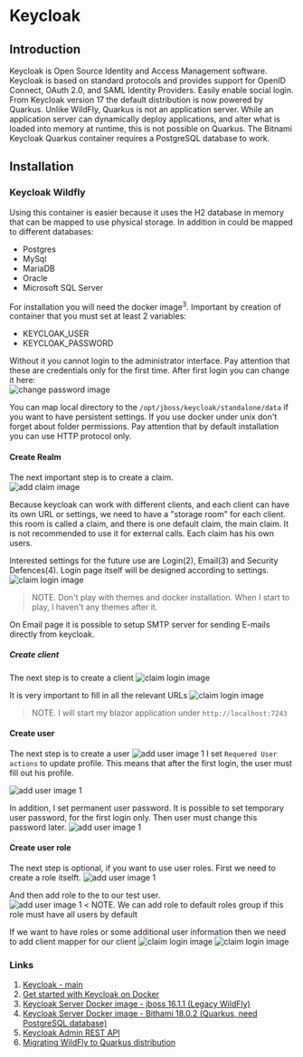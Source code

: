 # Keycloak

## Introduction
Keycloak is Open Source Identity and Access Management software. Keycloak is based on standard protocols and provides support for OpenID Connect, OAuth 2.0, and SAML Identity Providers. Easily enable social login.
From Keycloak version 17 the default distribution is now powered by Quarkus.
Unlike WildFly, Quarkus is not an application server. While an application server can dynamically deploy applications, and alter what is loaded into memory at runtime, this is not possible on Quarkus. The Bitnami Keycloak Quarkus container requires a PostgreSQL database to work.

## Installation
### Keycloak Wildfly
Using this container is easier because it uses the H2 database in memory that can be mapped to use physical storage. In addition in could be mapped to different databases:
- Postgres
- MySql
- MariaDB
- Oracle
- Microsoft SQL Server

For installation you will need the docker image<sup>3</sup>. Important by creation of container that you must set at least 2 variables:
- KEYCLOAK_USER
- KEYCLOAK_PASSWORD

Without it you cannot login to the administrator interface. Pay attention that these are credentials only for the first time.
After first login you can change it here:  
![change password image](images/change-password.png) 

You can map local directory to the `/opt/jboss/keycloak/standalone/data` if you want to have persistent settings.
If you use docker under unix don't forget about folder permissions. Pay attention that by default installation you can use HTTP protocol only. 
#### Create Realm

The next important step is to create a claim.   
![add claim image](images/add-claim.png) 

Because keycloak can work with different clients, and each client can have its own URL or settings, we need to have a "storage room" for each client. this room is called a claim, and there is one default claim, the main claim. It is not recommended to use it for external calls. Each claim has his own users.

Interested settings for the future use are Login(2), Email(3) and Security Defences(4). Login page itself will be designed according to settings. 
![claim login image](images/claim-login.png) 

> NOTE. Don't play with themes and docker installation. When I start to play, I haven't any themes after it.

On Email page it is possible to setup SMTP server for sending E-mails directly from keycloak. 
##### Create client

The next step is to create a client
![claim login image](images/add-client.png)

It is very important to fill in all the relevant URLs
![claim login image](images/client-urls.png) 

> NOTE.  I will start my blazor application under `http://localhost:7243`

#### Create user 
The next step is to create a user
![add user image 1](images/add-user.png)
I set `Requered User actions` to update profile. This means that after the first login, the user must fill out his profile.

![add user image 1](images/add-user1.png)

In addition, I set permanent user password. It is possible to set temporary user password, for the first login only. Then user must change this password later.
![add user image 1](images/add-user2.png)
 
#### Create user role

The next step is optional, if you want to use user roles.
First we need to create a role itselft.
![add user image 1](images/add-role1.png)

And then add role to the to our test user.  
![add user image 1](images/add-role2.png)
< NOTE. We can add role to default roles group if this role must have all users by default

If we want to have roles or some additional user information then we need to add client mapper for our client
![claim login image](images/add-client-mapper.png) 
![claim login image](images/client-mapper.png) 



### Links
1. [Keycloak - main](https://www.keycloak.org/)
2. [Get started with Keycloak on Docker](https://www.keycloak.org/getting-started/getting-started-docker)
3. [Keycloak Server Docker image - jboss 16.1.1 (Legacy WildFly)](https://hub.docker.com/r/jboss/keycloak)
4. [Keycloak Server Docker image - Bithami 18.0.2 (Quarkus, need PostgreSQL database)](https://hub.docker.com/r/bitnami/keycloak/)
5. [Keycloak Admin REST API](https://www.keycloak.org/docs-api/18.0/rest-api/index.html)
6. [Migrating WildFly to Quarkus distribution](https://www.keycloak.org/migration/migrating-to-quarkus)
